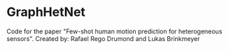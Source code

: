 # GraphHetNet

Code for the paper "Few-shot human motion prediction for heterogeneous sensors".
Created by: Rafael Rego Drumond and Lukas Brinkmeyer
